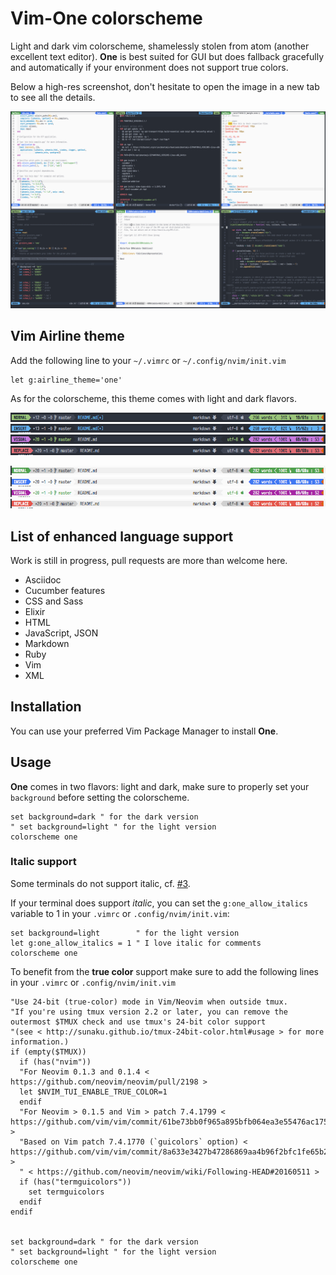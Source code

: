 # Vim-One colorscheme

Light and dark vim colorscheme, shamelessly stolen from atom (another excellent text editor). **One** is best suited for GUI but does fallback gracefully and automatically if your environment does not support true colors.

Below a high-res screenshot, don't hesitate to open the image in a new tab to see all the details.

![Vim One Screenshot][screenshot_global]

## Vim Airline theme

Add the following line to your `~/.vimrc` or `~/.config/nvim/init.vim`

```vim
let g:airline_theme='one'
```

As for the colorscheme, this theme comes with light and dark flavors.


![Vim Airline Normal Dark][screenshot_normal_dark]
![Vim Airline Insert Dark][screenshot_insert_dark]
![Vim Airline Visual Dark][screenshot_visual_dark]
![Vim Airline Replace Dark][screenshot_replace_dark]

![Vim Airline Normal Light][screenshot_normal_light]
![Vim Airline Insert Light][screenshot_insert_light]
![Vim Airline Visual Light][screenshot_visual_light]
![Vim Airline Replace Light][screenshot_replace_light]

## List of enhanced language support
Work is still in progress, pull requests are more than welcome here.

* Asciidoc
* Cucumber features
* CSS and Sass
* Elixir
* HTML
* JavaScript, JSON
* Markdown
* Ruby
* Vim
* XML

## Installation

You can use your preferred Vim Package Manager to install **One**.

## Usage

**One** comes in two flavors: light and dark, make sure to properly set your `background` before setting the colorscheme.

```vim
set background=dark " for the dark version
" set background=light " for the light version
colorscheme one
```

### Italic support

Some terminals do not support italic, cf. [#3][issue_3].

If your terminal does support _italic_, you can set the `g:one_allow_italics` variable to 1 in your `.vimrc` or `.config/nvim/init.vim`:

```vim
set background=light        " for the light version
let g:one_allow_italics = 1 " I love italic for comments
colorscheme one
```


To benefit from the **true color** support make sure to add the following lines in your `.vimrc` or `.config/nvim/init.vim`

```vim
"Use 24-bit (true-color) mode in Vim/Neovim when outside tmux.
"If you're using tmux version 2.2 or later, you can remove the outermost $TMUX check and use tmux's 24-bit color support
"(see < http://sunaku.github.io/tmux-24bit-color.html#usage > for more information.)
if (empty($TMUX))
  if (has("nvim"))
  "For Neovim 0.1.3 and 0.1.4 < https://github.com/neovim/neovim/pull/2198 >
  let $NVIM_TUI_ENABLE_TRUE_COLOR=1
  endif
  "For Neovim > 0.1.5 and Vim > patch 7.4.1799 < https://github.com/vim/vim/commit/61be73bb0f965a895bfb064ea3e55476ac175162 >
  "Based on Vim patch 7.4.1770 (`guicolors` option) < https://github.com/vim/vim/commit/8a633e3427b47286869aa4b96f2bfc1fe65b25cd >
  " < https://github.com/neovim/neovim/wiki/Following-HEAD#20160511 >
  if (has("termguicolors"))
    set termguicolors
  endif
endif


set background=dark " for the dark version
" set background=light " for the light version
colorscheme one
```

[screenshot_global]: screenshots/vim-one.png
[screenshot_normal_dark]: screenshots/normal-dark.png
[screenshot_insert_dark]: screenshots/insert-dark.png
[screenshot_visual_dark]: screenshots/visual-dark.png
[screenshot_replace_dark]: screenshots/replace-dark.png
[screenshot_normal_light]: screenshots/normal-light.png
[screenshot_insert_light]: screenshots/insert-light.png
[screenshot_visual_light]: screenshots/visual-light.png
[screenshot_replace_light]: screenshots/replace-light.png

[issue_3]: https://github.com/rakr/vim-one/issues/3
